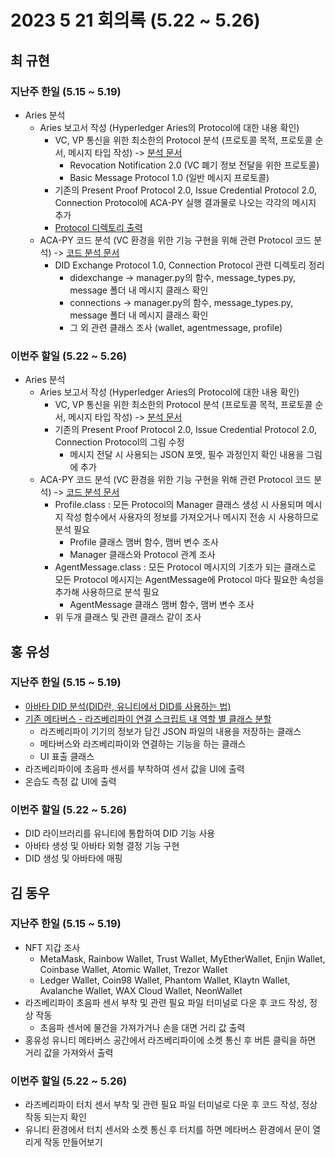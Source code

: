 # 2023 5 21 회의록 (5.22 ~ 5.26)

## 최 규현 


### 지난주 한일 (5.15 ~ 5.19)
  - Aries 분석
    - Aries 보고서 작성 (Hyperledger Aries의 Protocol에 대한 내용 확인)
      - VC, VP 통신을 위한 최소한의 Protocol 분석 (프로토콜 목적, 프로토콜 순서, 메시지 타입 작성) -> [분석 문서](/HyperledgerAries/HyperledgerAries.md)
        - Revocation Notification 2.0 (VC 폐기 정보 전달을 위한 프로토콜) 
        - Basic Message Protocol 1.0 (일반 메시지 프로토콜) 
      - 기존의 Present Proof Protocol 2.0, Issue Credential Protocol 2.0, Connection Protocol에 ACA-PY 실행 결과물로 나오는 각각의 메시지 추가
      - [Protocol 디렉토리 출력](/HyperledgerAries/aries-python-test/README.md) 
    - ACA-PY 코드 분석 (VC 환경을 위한 기능 구현을 위해 관련 Protocol 코드 분석) -> [코드 분석 문서](/HyperledgerAries/ACA-PY_CodeAnalysis.md)
      - DID Exchange Protocol 1.0, Connection Protocol 관련 디렉토리 정리
        - didexchange -> manager.py의 함수, message_types.py, message 폴더 내 메시지 클래스 확인
        - connections -> manager.py의 함수, message_types.py, message 폴더 내 메시지 클래스 확인
        - 그 외 관련 클래스 조사 (wallet, agentmessage, profile)


### 이번주 할일 (5.22 ~ 5.26)
  - Aries 분석
    - Aries 보고서 작성 (Hyperledger Aries의 Protocol에 대한 내용 확인)
      - VC, VP 통신을 위한 최소한의 Protocol 분석 (프로토콜 목적, 프로토콜 순서, 메시지 타입 작성) -> [분석 문서](/HyperledgerAries/HyperledgerAries.md)
      - 기존의 Present Proof Protocol 2.0, Issue Credential Protocol 2.0, Connection Protocol의 그림 수정
        - 메시지 전달 시 사용되는 JSON 포멧, 필수 과정인지 확인 내용을 그림에 추가 
    - ACA-PY 코드 분석 (VC 환경을 위한 기능 구현을 위해 관련 Protocol 코드 분석) -> [코드 분석 문서](/HyperledgerAries/ACA-PY_CodeAnalysis.md)
      - Profile.class : 모든 Protocol의 Manager 클래스 생성 시 사용되며 메시지 작성 함수에서 사용자의 정보를 가져오거나 메시지 전송 시  사용하므로 분석 필요
        - Profile 클래스 맴버 함수, 맴버 변수 조사
        - Manager 클래스와 Protocol 관계 조사
      - AgentMessage.class : 모든 Protocol 메시지의 기초가 되는 클래스로 모든 Protocol 메시지는 AgentMessage에 Protocol 마다 필요한 속성을 추가해 사용하므로 분석 필요
        - AgentMessage 클래스 맴버 함수, 맴버 변수 조사
      - 위 두개 클래스 및 관련 클래스 같이 조사



## 홍 유성 

### 지난주 한일 (5.15 ~ 5.19)
- [아바타 DID 분석(DID란, 유니티에서 DID를 사용하는 법)](https://github.com/Hongyoosung/Metaverse-1/blob/main/Project/Tasks/AvataDID/README.md)
- [기존 메타버스 - 라즈베리파이 연결 스크립트 내 역할 별 클래스 분할](https://github.com/Hongyoosung/Metaverse-1/tree/main/Project/Metaverse/1.0/Scripts)
  - 라즈베리파이 기기의 정보가 담긴 JSON 파일의 내용을 저장하는 클래스
  - 메타버스와 라즈베리파이와 연결하는 기능을 하는 클래스
  - UI 표출 클래스
- 라즈베리파이에 초음파 센서를 부착하여 센서 값을 UI에 출력
- 온습도 측정 값 UI에 출력

### 이번주 할일 (5.22 ~ 5.26)
- DID 라이브러리를 유니티에 통합하여 DID 기능 사용
- 아바타 생성 및 아바타 외형 결정 기능 구현
- DID 생성 및 아바타에 매핑



## 김 동우 

### 지난주 한일 (5.15 ~ 5.19)
- NFT 지갑 조사  
  - MetaMask, Rainbow Wallet, Trust Wallet, MyEtherWallet, Enjin Wallet, Coinbase Wallet, Atomic Wallet, Trezor Wallet  
  - Ledger Wallet, Coin98 Wallet, Phantom Wallet, Klaytn Wallet, Avalanche Wallet, WAX Cloud Wallet, NeonWallet  
- 라즈베리파이 초음파 센서 부착 및 관련 필요 파일 터미널로 다운 후 코드 작성, 정상 작동  
  - 초음파 센서에 물건을 가져가거나 손을 대면 거리 값 출력  
- 홍유성 유니티 메타버스 공간에서 라즈베리파이에 소켓 통신 후 버튼 클릭을 하면 거리 값을 가져와서 출력  
### 이번주 할일 (5.22 ~ 5.26)
- 라즈베리파이 터치 센서 부착 및 관련 필요 파일 터미널로 다운 후 코드 작성, 정상 작동 되는지 확인  
- 유니티 환경에서 터치 센서와 소켓 통신 후 터치를 하면 메타버스 환경에서 문이 열리게 작동 만들어보기
